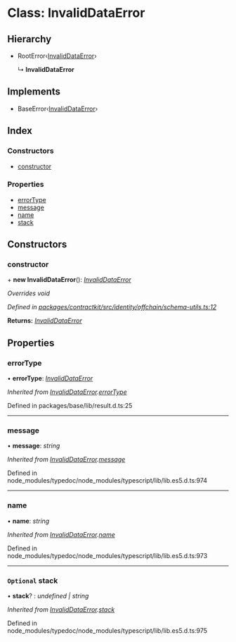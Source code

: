 # Class: InvalidDataError

## Hierarchy

* RootError‹[InvalidDataError](../enums/_identity_offchain_schema_utils_.schemaerrortypes.md#invaliddataerror)›

  ↳ **InvalidDataError**

## Implements

* BaseError‹[InvalidDataError](../enums/_identity_offchain_schema_utils_.schemaerrortypes.md#invaliddataerror)›

## Index

### Constructors

* [constructor](_identity_offchain_schema_utils_.invaliddataerror.md#constructor)

### Properties

* [errorType](_identity_offchain_schema_utils_.invaliddataerror.md#errortype)
* [message](_identity_offchain_schema_utils_.invaliddataerror.md#message)
* [name](_identity_offchain_schema_utils_.invaliddataerror.md#name)
* [stack](_identity_offchain_schema_utils_.invaliddataerror.md#optional-stack)

## Constructors

###  constructor

\+ **new InvalidDataError**(): *[InvalidDataError](_identity_offchain_schema_utils_.invaliddataerror.md)*

*Overrides void*

*Defined in [packages/contractkit/src/identity/offchain/schema-utils.ts:12](https://github.com/celo-org/celo-monorepo/blob/master/packages/contractkit/src/identity/offchain/schema-utils.ts#L12)*

**Returns:** *[InvalidDataError](_identity_offchain_schema_utils_.invaliddataerror.md)*

## Properties

###  errorType

• **errorType**: *[InvalidDataError](../enums/_identity_offchain_schema_utils_.schemaerrortypes.md#invaliddataerror)*

*Inherited from [InvalidDataError](_identity_offchain_schema_utils_.invaliddataerror.md).[errorType](_identity_offchain_schema_utils_.invaliddataerror.md#errortype)*

Defined in packages/base/lib/result.d.ts:25

___

###  message

• **message**: *string*

*Inherited from [InvalidDataError](_identity_offchain_schema_utils_.invaliddataerror.md).[message](_identity_offchain_schema_utils_.invaliddataerror.md#message)*

Defined in node_modules/typedoc/node_modules/typescript/lib/lib.es5.d.ts:974

___

###  name

• **name**: *string*

*Inherited from [InvalidDataError](_identity_offchain_schema_utils_.invaliddataerror.md).[name](_identity_offchain_schema_utils_.invaliddataerror.md#name)*

Defined in node_modules/typedoc/node_modules/typescript/lib/lib.es5.d.ts:973

___

### `Optional` stack

• **stack**? : *undefined | string*

*Inherited from [InvalidDataError](_identity_offchain_schema_utils_.invaliddataerror.md).[stack](_identity_offchain_schema_utils_.invaliddataerror.md#optional-stack)*

Defined in node_modules/typedoc/node_modules/typescript/lib/lib.es5.d.ts:975
